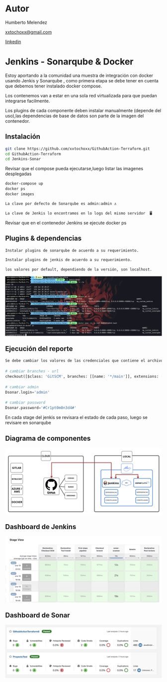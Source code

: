 # Autor

Humberto Melendez 

xxtochoxx@gmail.com

[linkedin](https://www.linkedin.com/in/humberto-melendez-fernandez)

# Jenkins - Sonarqube & Docker

Estoy aportando a la comunidad una muestra de integración con docker usando Jenkis y Sonarqube , como primera etapa se debe tener en cuenta que debemos tener instalado docker compose.

Los contenemos van a estar en una sola red virtualizada para que puedan integrarse facilmente.

Los plugins de cada componente deben instalar manualmente (depende del uso),las dependencias de base de datos son parte de la imagen del contenedor.

## Instalación

```bash
git clone https://github.com/xxtochoxx/GithubAction-Terraform.git
cd GithubAction-Terraform
cd Jenkins-Sonar
```
Revisar que el compose pueda ejecutarse,luego listar las imagenes desplegadas
```bash
docker-compose up
docker ps
docker images
```
```bash
La clave por defecto de Sonarqube es admin:admin ⚓
```
```bash
La clave de Jenkis lo encontramos en lo logs del mismo servidor  🖥️
```

Revisar que en el contenedor Jenkins se ejecute docker ps

## Plugins & dependencias


```bash
Instalar plugins de sonarqube de acuerdo a su requerimiento.

```
```bash
Instalar plugins de jenkis de acuerdo a su requerimiento.
```

```bash
los valores por default, dependiendo de la versión, son localhost.
```
<img src="ejemplo.png" align="center" />

## Ejecución del reporte

```python
Se debe cambiar los valores de las credenciales que contiene el archivo Jenkisfile

# cambiar branches - url
checkout([$class: 'GitSCM', branches: [[name: '*/main']], extensions: [], userRemoteConfigs: [[url: 'https://github.com/xxtochoxx/GithubAction-Terraform']]])

# cambiar admin
Dsonar.login='admin'

# cambiar password
Dsonar.password='#Cr1pt0m0n3d4#'
```
En cada stage del jenkis se revisara el estado de cada paso, luego se revisare en sonarqube

## Diagrama de componentes
<img src="componentes.png" align="center" />

## Dashboard de Jenkins
<img src="jenkins.png" align="center" />

## Dashboard de Sonar
<img src="sonar.png" align="center" />
